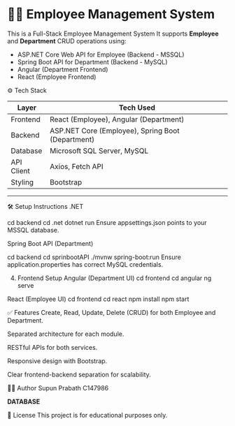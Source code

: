# 🧑‍💼 Employee Management System

This is a Full-Stack Employee Management System It supports **Employee** and **Department** CRUD operations using:

- ASP.NET Core Web API for Employee (Backend - MSSQL)
- Spring Boot API for Department (Backend - MySQL)
- Angular (Department Frontend)
- React (Employee Frontend)

⚙️ Tech Stack

| Layer      | Tech Used                    |
|------------|------------------------------|
| Frontend   | React (Employee), Angular (Department) |
| Backend    | ASP.NET Core (Employee), Spring Boot (Department) |
| Database   | Microsoft SQL Server, MySQL  |
| API Client | Axios, Fetch API             |
| Styling    | Bootstrap                    |

---

🛠 Setup Instructions
.NET

cd backend
cd .net
dotnet run
Ensure appsettings.json points to your MSSQL database.

Spring Boot API (Department)

cd backend
cd sprinbootAPI
./mvnw spring-boot:run
Ensure application.properties has correct MySQL credentials.

4. Frontend Setup
Angular (Department UI)
cd frontend
cd angular
ng serve


React (Employee UI)
cd frontend
cd react
npm install
npm start

✅ Features
Create, Read, Update, Delete (CRUD) for both Employee and Department.

Separated architecture for each module.

RESTful APIs for both services.

Responsive design with Bootstrap.

Clear frontend-backend separation for scalability.

👨‍💻 Author
Supun Prabath C147986

**DATABASE**

📄 License
This project is for educational purposes only.
